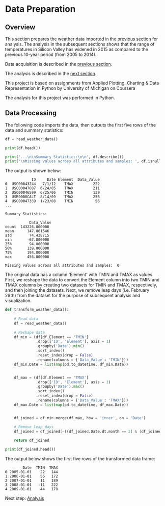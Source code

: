 # Data Preparation

## Overview

This section prepares the weather data imported in the [previous section](https://eagronin.github.io/sv-weather-acquire) for analysis. The analysis in the subsequent sections shows that the range of temperatures in Silicon Valley has widened in 2015 as compared to the previous 10-year period (from 2005 to 2014).

Data acquisition is described in the [previous section](https://eagronin.github.io/sv-weather-acquire).

The analysis is described in the [next section](https://eagronin.github.io/sv-weather-analyze/).

This project is based on assignments from Applied Plotting, Charting & Data Representation in Python by University of Michigan on Coursera

The analysis for this project was performed in Python.

## Data Processing

The following code imports the data, then outputs the first five rows of the data and summary statistics:

```python
df = read_weather_data()

print(df.head())

print('...\n\nSummary Statistics:\n\n', df.describe())
print('\nMissing values across all attributes and samples: ', df.isnull().sum().sum())
```

The output is shown below:

```
            ID     Date Element  Data_Value
0  USC00043244   7/1/12    TMAX         222
1  USC00047807  6/24/05    TMAX         211
2  USC00046599  6/25/06    TMIN         139
3  USR0000CALT  8/14/09    TMAX         256
4  USC00047339  1/23/08    TMIN          56
...

Summary Statistics:

           Data_Value
count  143226.000000
mean      147.061546
std        74.438715
min       -67.000000
25%        94.000000
50%       139.000000
75%       194.000000
max       456.000000

Missing values across all attributes and samples:  0
```

The original data has a column 'Element' with TMIN and TMAX as values.  First, we reshape the data to convert the Element column into two TMIN and TMAX columns by creating two datasets for TMIN and TMAX, respectively, and then joining the datasets.  Next, we remove leap days (i.e. February 29th) from the dataset for the purpose of subsequent analysis and visualization.

```python
def transform_weather_data():
    
    # Read data
    df = read_weather_data()
    
    # Reshape data
    df_min = (df[df.Element == 'TMIN']
              .drop(['ID', 'Element'], axis = 1)
              .groupby('Date').min()
              .sort_index()
              .reset_index(drop = False)
              .rename(columns = {'Data_Value': 'TMIN'}))
    df_min.Date = list(map(pd.to_datetime, df_min.Date))


    df_max = (df[df.Element == 'TMAX']
              .drop(['ID', 'Element'], axis = 1)
              .groupby('Date').max()
              .sort_index()
              .reset_index(drop = False)
              .rename(columns = {'Data_Value': 'TMAX'}))
    df_max.Date = list(map(pd.to_datetime, df_max.Date))


    df_joined = df_min.merge(df_max, how = 'inner', on = 'Date')

    # Remove leap days
    df_joined = df_joined[~((df_joined.Date.dt.month == 2) & (df_joined.Date.dt.day == 29))]
    
    return df_joined

print(df_joined.head())
```

The output below shows the first five rows of the transformed data frame:

```
        Date  TMIN  TMAX
0 2005-01-01    22   144
1 2006-01-01    56   172
2 2007-01-01    11   189
3 2008-01-01   -11   222
4 2009-01-01    44   178
```

Next step: [Analysis](https://eagronin.github.io/sv-weather-analyze/)
